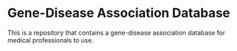 # Gene-Disease Association Database
This is a repository that contains a gene-disease association database for medical professionals to use.
